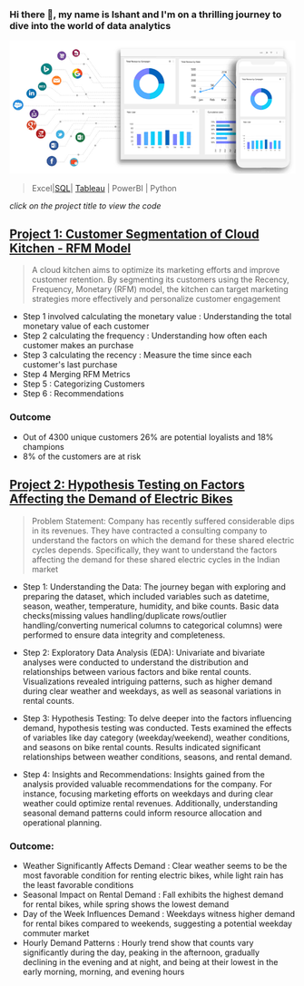 ### Hi there 👋, my name is Ishant and I'm on a thrilling journey to dive into the world of data analytics
![](1671108497577.gif)



> Excel|[SQL](https://github.com/ishantinsights/ishantinsights.github.io/blob/7a75ee8b6ecb6d524e37ae59cce0b982fb2eebbf/sql%20advanced%20hackerrank.JPG)| [Tableau](https://github.com/ishantinsights/ishantinsights.github.io/blob/623c52a9523aff46be6e97a414340cd6bd6115f6/Tableau%20Desktop%20Specialist%20certificate.pdf) | PowerBI | Python

*click on the project title to view the code*
##  [Project 1: Customer Segmentation of Cloud Kitchen - RFM Model](https://github.com/ishantinsights/Customer-Segmentation/blob/4fa2f776e4e2eb6b626c8c0e0dc6492385393c9b/Customer_Segmentation.ipynb)
> A cloud kitchen aims to optimize its marketing efforts and improve customer retention. By segmenting its customers using the Recency, Frequency, Monetary (RFM) model, the kitchen can target marketing strategies more effectively and personalize customer engagement

- Step 1 involved calculating the monetary value : Understanding the total monetary value of each customer
- Step 2 calculating the frequency : Understanding how often each customer makes an purchase
- Step 3 calculating the recency : Measure the time since each customer's last purchase
- Step 4 Merging RFM Metrics
- Step 5 : Categorizing Customers
- Step 6 : Recommendations

### Outcome
- Out of 4300 unique customers 26% are potential loyalists and 18% champions
- 8% of the customers are at risk

##  [Project 2: Hypothesis Testing on Factors Affecting the Demand of Electric Bikes](https://github.com/ishantinsights/hypothesis-testing/blob/302ae9e230b98d4b18ecc1c16eab8751529181c8/Electric_Bike_Hypothesis_testing.ipynb)

> Problem Statement: Company has recently suffered considerable dips in its revenues. They have contracted a consulting company to understand the factors on which the demand for these shared electric cycles depends. Specifically, they want to understand the factors affecting the demand for these shared electric cycles in the Indian market

- Step 1: Understanding the Data: The journey began with exploring and preparing the dataset, which included variables such as datetime, season, weather, temperature, humidity, and bike counts. Basic data checks(missing values handling/duplicate rows/outlier handling/converting numerical columns to categorical columns) were performed to ensure data integrity and completeness.

- Step 2: Exploratory Data Analysis (EDA): Univariate and bivariate analyses were conducted to understand the distribution and relationships between various factors and bike rental counts. Visualizations revealed intriguing patterns, such as higher demand during clear weather and weekdays, as well as seasonal variations in rental counts.

- Step 3: Hypothesis Testing: To delve deeper into the factors influencing demand, hypothesis testing was conducted. Tests examined the effects of variables like day category (weekday/weekend), weather conditions, and seasons on bike rental counts. Results indicated significant relationships between weather conditions, seasons, and rental demand.

- Step 4: Insights and Recommendations: Insights gained from the analysis provided valuable recommendations for the company. For instance, focusing marketing efforts on weekdays and during clear weather could optimize rental revenues. Additionally, understanding seasonal demand patterns could inform resource allocation and operational planning.

### Outcome: 
- Weather Significantly Affects Demand : Clear weather seems to be the most favorable condition for renting electric bikes, while light rain has the least favorable conditions
- Seasonal Impact on Rental Demand : Fall exhibits the highest demand for rental bikes, while spring shows the lowest demand
- Day of the Week Influences Demand : Weekdays witness higher demand for rental bikes compared to weekends, suggesting a potential weekday commuter market
- Hourly Demand Patterns : Hourly trend show that counts vary significantly during the day, peaking in the afternoon, gradually declining in the evening and at night, and being at their lowest in the early morning, morning, and evening hours














